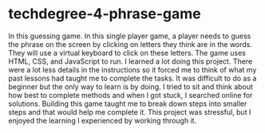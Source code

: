 # techdegree-4-phrase-game

In this guessing game. In this single player game, a player needs to guess the phrase on the screen by clicking on letters they think are in the words. They will use a virtual keyboard to click on these letters. The game uses HTML, CSS, and JavaScript to run. I learned a lot doing this project. There were a lot less details in the instructions so it forced me to think of what my past lessons had taught me to complete the tasks. It was difficult to do as a beginner but the only way to learn is by doing. I tried to sit and think about how best to complete methods and when I got stuck, I searched online for solutions. Building this game taught me to break down steps into smaller steps and that would help me complete it. This project was stressful, but I enjoyed the learning I experienced by working through it.
